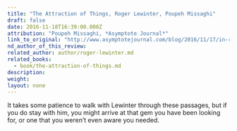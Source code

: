 ```yaml
---
title: "The Attraction of Things, Roger Lewinter, Poupeh Missaghi"
draft: false
date: 2016-11-18T16:39:00.000Z
attribution: "Poupeh Missaghi, *Asymptote Journal*"
link_to_original: "http://www.asymptotejournal.com/blog/2016/11/17/in-review-two-new-books-mark-roger-lewinters-first-appearance-in-english/"
nd_author_of_this_review:
related_author: author/roger-lewinter.md
related_books:
  - book/the-attraction-of-things.md
description:
weight:
layout: none
---
```

It takes some patience to walk with Lewinter through these passages, but if you do stay with him, you might arrive at that gem you have been looking for, or one that you weren’t even aware you needed.

